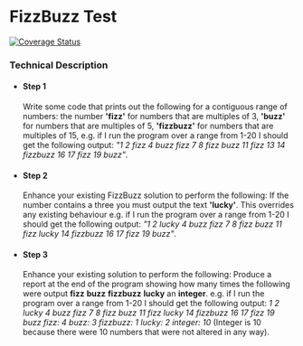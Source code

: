 # FizzBuzz Test

[![Coverage Status](https://coveralls.io/repos/github/mguilherme/FizzBuzz/badge.svg?branch=master)](https://coveralls.io/github/mguilherme/FizzBuzz?branch=master)

### Technical Description

- #### Step 1
  Write some code that prints out the following for a contiguous range of numbers:
  the number **'fizz'** for numbers that are multiples of 3, **'buzz'** for numbers that   are multiples of 5, **'fizzbuzz'** for numbers that are multiples of 15, e.g. if I run   the program over a range from 1-20 I should get the following output: *"1 2 fizz 4 buzz   fizz 7 8 fizz buzz 11 fizz 13 14 fizzbuzz 16 17 fizz 19 buzz"*.

- #### Step 2
  Enhance your existing FizzBuzz solution to perform the following:
  If the number contains a three you must output the text **'lucky'**. This overrides     any existing behaviour e.g. if I run the program over a range from 1-20 I should get     the following output: *"1 2 lucky 4 buzz fizz 7 8 fizz buzz 11 fizz lucky 14 fizzbuzz     16 17 fizz 19 buzz"*.

- #### Step 3
  Enhance your existing solution to perform the following:
  Produce a report at the end of the program showing how many times the following were     output **fizz** **buzz** **fizzbuzz** **lucky** an **integer**.
  e.g. if I run the program over a range from 1-20 I should get the following output: *1   2 lucky 4 buzz fizz 7 8 fizz buzz 11 fizz lucky 14 fizzbuzz 16 17 fizz 19 buzz
  fizz: 4
  buzz: 3
  fizzbuzz: 1
  lucky: 2
  integer: 10* (Integer is 10 because there were 10 numbers that were not altered in any   way).

